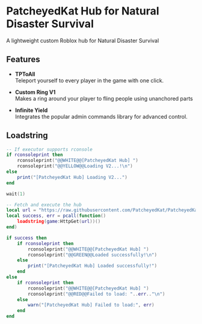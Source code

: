 # PatcheyedKat Hub for Natural Disaster Survival

A lightweight custom Roblox hub for Natural Disaster Survival

## Features

- **TPToAll**  
  Teleport yourself to every player in the game with one click.

- **Custom Ring V1**  
  Makes a ring around your player to fling people using unanchored parts

- **Infinite Yield**  
  Integrates the popular admin commands library for advanced control.

## Loadstring

```lua
-- If executor supports rconsole
if rconsoleprint then
    rconsoleprint("@@WHITE@@[PatcheyedKat Hub] ")
    rconsoleprint("@@YELLOW@@Loading V2...!\n")
else
    print("[PatcheyedKat Hub] Loading V2...")
end

wait(1)

-- Fetch and execute the hub
local url = "https://raw.githubusercontent.com/PatcheyedKat/PatcheyedKatNDSHub/refs/heads/main/PatcheyedKat_Hub_V2.lua"
local success, err = pcall(function()
    loadstring(game:HttpGet(url))()
end)

if success then
    if rconsoleprint then
        rconsoleprint("@@WHITE@@[PatcheyedKat Hub] ")
        rconsoleprint("@@GREEN@@Loaded successfully!\n")
    else
        print("[PatcheyedKat Hub] Loaded successfully!")
    end
else
    if rconsoleprint then
        rconsoleprint("@@WHITE@@[PatcheyedKat Hub] ")
        rconsoleprint("@@RED@@Failed to load: "..err.."\n")
    else
        warn("[PatcheyedKat Hub] Failed to load:", err)
    end
end

